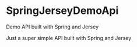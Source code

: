 # SpringJerseyDemoApi
Demo API built with Spring and Jersey

Just a super simple API built with Spring and Jersey
